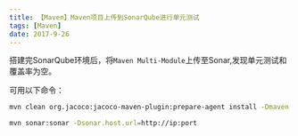 ```yaml
---
title: 【Maven】Maven项目上传到SonarQube进行单元测试
tags: [Maven]
date: 2017-9-26
---
```


搭建完SonarQube环境后，将`Maven Multi-Module`上传至Sonar,发现单元测试和覆盖率为空。  

可用以下命令： 

```bash
mvn clean org.jacoco:jacoco-maven-plugin:prepare-agent install -Dmaven.test.failure.ignore=true

mvn sonar:sonar -Dsonar.host.url=http://ip:port

```




